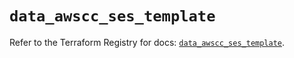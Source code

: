 # `data_awscc_ses_template`

Refer to the Terraform Registry for docs: [`data_awscc_ses_template`](https://registry.terraform.io/providers/hashicorp/awscc/0.70.0/docs/data-sources/ses_template).
